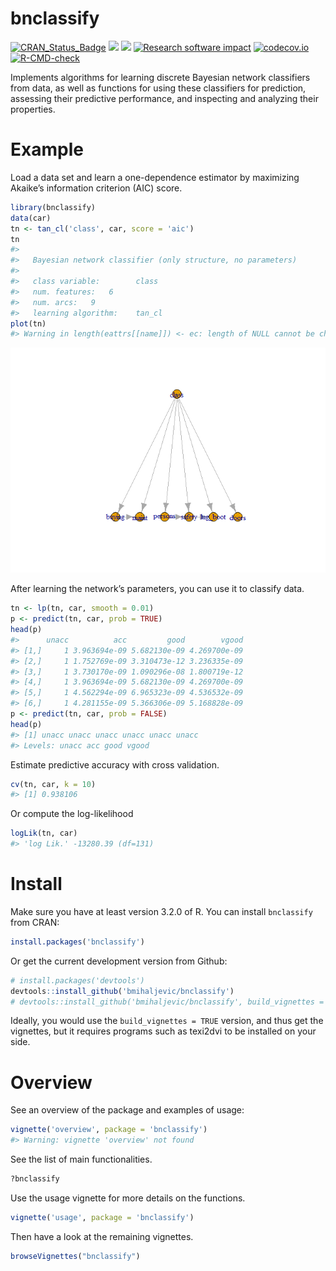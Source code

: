 # bnclassify

[![CRAN_Status_Badge](https://www.r-pkg.org/badges/version/bnclassify)](https://cran.r-project.org/package=bnclassify)
![](https://cranlogs.r-pkg.org/badges/bnclassify?color=yellow)
![](https://cranlogs.r-pkg.org/badges/grand-total/bnclassify?color=yellowgreen)
[![Research software
impact](http://depsy.org/api/package/cran/bnclassify/badge.svg)](http://depsy.org/package/r/bnclassify)
[![codecov.io](https://app.codecov.io/github/bmihaljevic/bnclassify?branch=master)](https://app.codecov.io/github/bmihaljevic/bnclassify?branch=master)
[![R-CMD-check](https://github.com/bmihaljevic/bnclassify/actions/workflows/R-CMD-check.yaml/badge.svg)](https://github.com/bmihaljevic/bnclassify/actions/workflows/R-CMD-check.yaml)

Implements algorithms for learning discrete Bayesian network classifiers
from data, as well as functions for using these classifiers for
prediction, assessing their predictive performance, and inspecting and
analyzing their properties.

# Example

Load a data set and learn a one-dependence estimator by maximizing
Akaike’s information criterion (AIC) score.

``` r
library(bnclassify)
data(car)
tn <- tan_cl('class', car, score = 'aic')
tn
#> 
#>   Bayesian network classifier (only structure, no parameters)
#> 
#>   class variable:        class 
#>   num. features:   6 
#>   num. arcs:   9 
#>   learning algorithm:    tan_cl
plot(tn)
#> Warning in length(eattrs[[name]]) <- ec: length of NULL cannot be changed
```

![](man/figures/README-unnamed-chunk-2-1.png)

After learning the network’s parameters, you can use it to classify
data.

``` r
tn <- lp(tn, car, smooth = 0.01)
p <- predict(tn, car, prob = TRUE)
head(p)
#>      unacc          acc         good        vgood
#> [1,]     1 3.963694e-09 5.682130e-09 4.269700e-09
#> [2,]     1 1.752769e-09 3.310473e-12 3.236335e-09
#> [3,]     1 3.730170e-09 1.090296e-08 1.800719e-12
#> [4,]     1 3.963694e-09 5.682130e-09 4.269700e-09
#> [5,]     1 4.562294e-09 6.965323e-09 4.536532e-09
#> [6,]     1 4.281155e-09 5.366306e-09 5.168828e-09
p <- predict(tn, car, prob = FALSE)
head(p)
#> [1] unacc unacc unacc unacc unacc unacc
#> Levels: unacc acc good vgood
```

Estimate predictive accuracy with cross validation.

``` r
cv(tn, car, k = 10)
#> [1] 0.938106
```

Or compute the log-likelihood

``` r
logLik(tn, car)
#> 'log Lik.' -13280.39 (df=131)
```

# Install

Make sure you have at least version 3.2.0 of R. You can install
`bnclassify` from CRAN:

``` r
install.packages('bnclassify')
```

Or get the current development version from Github:

``` r
# install.packages('devtools')
devtools::install_github('bmihaljevic/bnclassify')
# devtools::install_github('bmihaljevic/bnclassify', build_vignettes = TRUE)
```

Ideally, you would use the `build_vignettes = TRUE` version, and thus
get the vignettes, but it requires programs such as texi2dvi to be
installed on your side.

# Overview

See an overview of the package and examples of usage:

``` r
vignette('overview', package = 'bnclassify')
#> Warning: vignette 'overview' not found
```

See the list of main functionalities.

``` r
?bnclassify
```

Use the usage vignette for more details on the functions.

``` r
vignette('usage', package = 'bnclassify')
```

Then have a look at the remaining vignettes.

``` r
browseVignettes("bnclassify")
```
